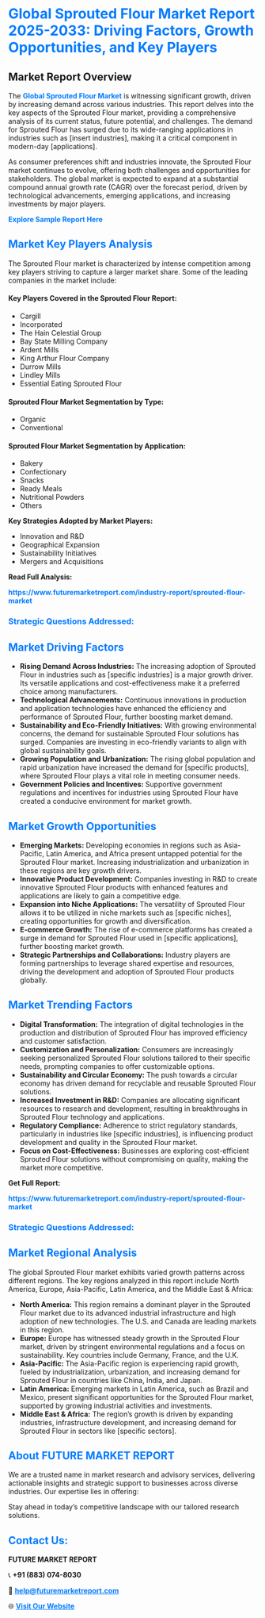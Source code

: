 <h1 style="color: #007BFF;">Global Sprouted Flour Market Report 2025-2033: Driving Factors, Growth Opportunities, and Key Players</h1>

<section id="overview">
<h2>Market Report Overview</h2>
<p>The <a href="https://www.futuremarketreport.com/industry-report/sprouted-flour-market" style="color: #007BFF; text-decoration: none;"><strong>Global Sprouted Flour Market</strong></a> is witnessing significant growth, driven by increasing demand across various industries. This report delves into the key aspects of the Sprouted Flour market, providing a comprehensive analysis of its current status, future potential, and challenges. The demand for Sprouted Flour has surged due to its wide-ranging applications in industries such as [insert industries], making it a critical component in modern-day [applications].</p>
<p>As consumer preferences shift and industries innovate, the Sprouted Flour market continues to evolve, offering both challenges and opportunities for stakeholders. The global market is expected to expand at a substantial compound annual growth rate (CAGR) over the forecast period, driven by technological advancements, emerging applications, and increasing investments by major players.</p>
</section>

<section id="overview">
<p><a href="https://www.futuremarketreport.com/request-sample/reportId=91616" style="color: #007BFF; text-decoration: none;"><strong>Explore Sample Report Here</strong></a></p>
</section>

<section id="key-players">
<h2 style="color: #007BFF;">Market Key Players Analysis</h2>
<p>The Sprouted Flour market is characterized by intense competition among key players striving to capture a larger market share. Some of the leading companies in the market include:</p>
<h4>Key Players Covered in the Sprouted Flour Report:</h4>
<ul><li>Cargill</li><li>Incorporated</li><li>The Hain Celestial Group</li><li>Bay State Milling Company</li><li>Ardent Mills</li><li>King Arthur Flour Company</li><li>Durrow Mills</li><li>Lindley Mills</li><li>Essential Eating Sprouted Flour</li></ul>
<h4>Sprouted Flour Market Segmentation by Type:</h4>
<ul><li>Organic</li><li>Conventional</li></ul>

<h4>Sprouted Flour Market Segmentation by Application:</h4>
<ul><li>Bakery</li><li>Confectionary</li><li>Snacks</li><li>Ready Meals</li><li>Nutritional Powders</li><li>Others</li></ul>
<p><strong>Key Strategies Adopted by Market Players:</strong></p>
<ul>
<li>Innovation and R&D</li>
<li>Geographical Expansion</li>
<li>Sustainability Initiatives</li>
<li>Mergers and Acquisitions</li>
</ul>
</section>

<section>
<p><strong>Read Full Analysis: </strong></p><a href="https://www.futuremarketreport.com/industry-report/sprouted-flour-market" style="color: #007BFF; text-decoration: none;"><strong>https://www.futuremarketreport.com/industry-report/sprouted-flour-market</strong></a>
<h3 style="color: #007BFF;">Strategic Questions Addressed:</h3>
</section>

<section id="driving-factors">
<h2 style="color: #007BFF;">Market Driving Factors</h2>
<ul>
<li><strong>Rising Demand Across Industries:</strong> The increasing adoption of Sprouted Flour in industries such as [specific industries] is a major growth driver. Its versatile applications and cost-effectiveness make it a preferred choice among manufacturers.</li>
<li><strong>Technological Advancements:</strong> Continuous innovations in production and application technologies have enhanced the efficiency and performance of Sprouted Flour, further boosting market demand.</li>
<li><strong>Sustainability and Eco-Friendly Initiatives:</strong> With growing environmental concerns, the demand for sustainable Sprouted Flour solutions has surged. Companies are investing in eco-friendly variants to align with global sustainability goals.</li>
<li><strong>Growing Population and Urbanization:</strong> The rising global population and rapid urbanization have increased the demand for [specific products], where Sprouted Flour plays a vital role in meeting consumer needs.</li>
<li><strong>Government Policies and Incentives:</strong> Supportive government regulations and incentives for industries using Sprouted Flour have created a conducive environment for market growth.</li>
</ul>
</section>

<section id="growth-opportunities">
<h2 style="color: #007BFF;">Market Growth Opportunities</h2>
<ul>
<li><strong>Emerging Markets:</strong> Developing economies in regions such as Asia-Pacific, Latin America, and Africa present untapped potential for the Sprouted Flour market. Increasing industrialization and urbanization in these regions are key growth drivers.</li>
<li><strong>Innovative Product Development:</strong> Companies investing in R&D to create innovative Sprouted Flour products with enhanced features and applications are likely to gain a competitive edge.</li>
<li><strong>Expansion into Niche Applications:</strong> The versatility of Sprouted Flour allows it to be utilized in niche markets such as [specific niches], creating opportunities for growth and diversification.</li>
<li><strong>E-commerce Growth:</strong> The rise of e-commerce platforms has created a surge in demand for Sprouted Flour used in [specific applications], further boosting market growth.</li>
<li><strong>Strategic Partnerships and Collaborations:</strong> Industry players are forming partnerships to leverage shared expertise and resources, driving the development and adoption of Sprouted Flour products globally.</li>
</ul>
</section>

<section id="trending-factors">
<h2 style="color: #007BFF;">Market Trending Factors</h2>
<ul>
<li><strong>Digital Transformation:</strong> The integration of digital technologies in the production and distribution of Sprouted Flour has improved efficiency and customer satisfaction.</li>
<li><strong>Customization and Personalization:</strong> Consumers are increasingly seeking personalized Sprouted Flour solutions tailored to their specific needs, prompting companies to offer customizable options.</li>
<li><strong>Sustainability and Circular Economy:</strong> The push towards a circular economy has driven demand for recyclable and reusable Sprouted Flour solutions.</li>
<li><strong>Increased Investment in R&D:</strong> Companies are allocating significant resources to research and development, resulting in breakthroughs in Sprouted Flour technology and applications.</li>
<li><strong>Regulatory Compliance:</strong> Adherence to strict regulatory standards, particularly in industries like [specific industries], is influencing product development and quality in the Sprouted Flour market.</li>
<li><strong>Focus on Cost-Effectiveness:</strong> Businesses are exploring cost-efficient Sprouted Flour solutions without compromising on quality, making the market more competitive.</li>
</ul>
</section>

<section>
<p><strong>Get Full Report: </strong></p><a href="https://www.futuremarketreport.com/industry-report/sprouted-flour-market" style="color: #007BFF; text-decoration: none;"><strong>https://www.futuremarketreport.com/industry-report/sprouted-flour-market</strong></a>
<h3 style="color: #007BFF;">Strategic Questions Addressed:</h3>
</section>


<section id="regional-analysis">
<h2 style="color: #007BFF;">Market Regional Analysis</h2>
<p>The global Sprouted Flour market exhibits varied growth patterns across different regions. The key regions analyzed in this report include North America, Europe, Asia-Pacific, Latin America, and the Middle East & Africa:</p>
<ul>
<li><strong>North America:</strong> This region remains a dominant player in the Sprouted Flour market due to its advanced industrial infrastructure and high adoption of new technologies. The U.S. and Canada are leading markets in this region.</li>
<li><strong>Europe:</strong> Europe has witnessed steady growth in the Sprouted Flour market, driven by stringent environmental regulations and a focus on sustainability. Key countries include Germany, France, and the U.K.</li>
<li><strong>Asia-Pacific:</strong> The Asia-Pacific region is experiencing rapid growth, fueled by industrialization, urbanization, and increasing demand for Sprouted Flour in countries like China, India, and Japan.</li>
<li><strong>Latin America:</strong> Emerging markets in Latin America, such as Brazil and Mexico, present significant opportunities for the Sprouted Flour market, supported by growing industrial activities and investments.</li>
<li><strong>Middle East & Africa:</strong> The region’s growth is driven by expanding industries, infrastructure development, and increasing demand for Sprouted Flour in sectors like [specific sectors].</li>
</ul>
</section>

<footer>
<h2 style="color: #007BFF;">About FUTURE MARKET REPORT</h2>
<p>We are a trusted name in market research and advisory services, delivering actionable insights and strategic support to businesses across diverse industries. Our expertise lies in offering:</p>

<p>Stay ahead in today’s competitive landscape with our tailored research solutions.</p>

<h2 style="color: #007BFF;">Contact Us:</h2>
<p><strong>FUTURE MARKET REPORT</strong></p>
<p>📞 <strong>+91 (883) 074-8030</strong></p>
<p>📧 <strong><a href="mailto:help@futuremarketreport.com" style="color: #007BFF;">help@futuremarketreport.com</a></strong></p>
<p>🌐 <strong><a href="https://www.futuremarketreport.com/" style="color: #007BFF;">Visit Our Website</a></strong></p>
</footer>